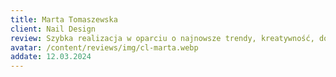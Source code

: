 ```yaml
---
title: Marta Tomaszewska
client: Nail Design
review: Szybka realizacja w oparciu o najnowsze trendy, kreatywność, dostępność i doradztwo. Jestem bardzo zadowolona.
avatar: /content/reviews/img/cl-marta.webp
addate: 12.03.2024
---
```

